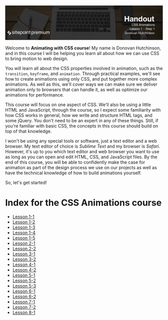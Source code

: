 ![](CSS_Animations_handouts/headings/1.1.png)

Welcome to **Animating with CSS course**! My name is Donovan Hutchinson, and in this course I will be helping you learn all about how we can use CSS to bring motion to web design. 

You will learn all about the CSS properties involved in animation, such as the `transition`, `keyframe`, and `animation`. Through practical examples, we'll see how to create animations using only CSS, and put together more complex animations. As well as this, we'll cover ways we can make sure we deliver animation only to browsers that can handle it, as well as optimize our animations for performance.

This course will focus on one aspect of CSS. We'll also be using a little HTML and JavaScript, through the course, so I expect some familiarity with how CSS works in general, how we write and structure HTML tags, and some jQuery. You don't need to be an expert in any of these things. Still, if you're familiar with basic CSS, the concepts in this course should build on top of that knowledge. 

I won't be using any special tools or software, just a text editor and a web browser. My text editor of choice is *Sublime Text* and my browser is *Safari*. However, it's up to you which text editor and web browser you want to use as long as you can open and edit HTML, CSS, and JavaScript files. By the end of this course, you will be able to confidently make the case for animation as part of the design process we use on our projects as well as have the technical knowledge of how to build animations yourself.

So, let's get started!



# Index for the CSS Animations course

* [Lesson 1-1](CSS_Animations_handouts/lesson1-1.md)
* [Lesson 1-2](CSS_Animations_handouts/lesson1-2.md)
* [Lesson 1-3](CSS_Animations_handouts/lesson1-3.md)
* [Lesson 1-4](CSS_Animations_handouts/lesson1-4.md)
* [Lesson 1-5](CSS_Animations_handouts/lesson1-5.md)
* [Lesson 2-1](CSS_Animations_handouts/lesson2-1.md)
* [Lesson 2-2](CSS_Animations_handouts/lesson2-2.md)
* [Lesson 3-1](CSS_Animations_handouts/lesson3-1.md)
* [Lesson 3-2](CSS_Animations_handouts/lesson3-2.md)
* [Lesson 4-1](CSS_Animations_handouts/lesson4-1.md)
* [Lesson 4-2](CSS_Animations_handouts/lesson4-2.md)
* [Lesson 5-1](CSS_Animations_handouts/lesson5-1.md)
* [Lesson 5-2](CSS_Animations_handouts/lesson5-2.md)
* [Lesson 5-3](CSS_Animations_handouts/lesson5-3.md)
* [Lesson 6-1](CSS_Animations_handouts/lesson6-1.md)
* [Lesson 6-2](CSS_Animations_handouts/lesson6-2.md)
* [Lesson 7-1](CSS_Animations_handouts/lesson7-1.md)
* [Lesson 7-2](CSS_Animations_handouts/lesson7-2.md)
* [Lesson 8-1](CSS_Animations_handouts/lesson8-1.md)


